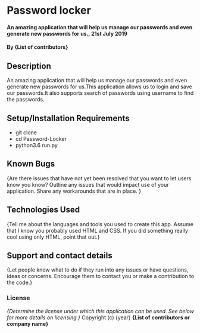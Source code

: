 # Password locker
#### An amazing application that will help us manage our passwords and even generate new passwords for us., 21st July 2019
#### By **{List of contributors}**
## Description
An amazing application that will help us manage our passwords and even generate new passwords for us.This application allows us to login and save our passwords.It also supports search of passwords using username to find the passwords.
## Setup/Installation Requirements
* git clone
* cd Password-Locker
* python3.6 run.py
## Known Bugs
{Are there issues that have not yet been resolved that you want to let users know you know? Outline any issues that would impact use of your application. Share any workarounds that are in place. }
## Technologies Used
{Tell me about the languages and tools you used to create this app. Assume that I know you probably used HTML and CSS. If you did something really cool using only HTML, point that out.}
## Support and contact details
{Let people know what to do if they run into any issues or have questions, ideas or concerns.  Encourage them to contact you or make a contribution to the code.}
### License
*{Determine the license under which this application can be used.  See below for more details on licensing.}*
Copyright (c) {year} **{List of contributors or company name}**